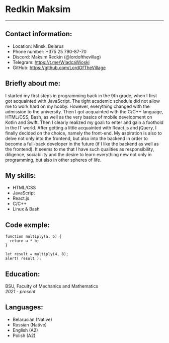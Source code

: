 # Redkin Maksim
***

## Contact information:
* Location: Minsk, Belarus 
* Phone number: +375 25 790-87-70
* Discord: Maksim Redkin (@lordofthevillag)
* Telegram: https://t.me/WladcaWioski
* GitHub: https://github.com/LordOfTheVillage  


## Briefly about me:
I started my first steps in programming back in the 9th grade, when I first got acquainted with JavaScript. The tight academic schedule did not allow me to work hard on my hobby. However, everything changed with the admission to the university. Then I got acquainted with the C/C++ language, HTML/CSS, Bash, as well as the very basics of mobile development on Kotlin and Swift. Then I clearly realized my goal: to enter and gain a foothold in the IT world. After getting a little acquainted with React.js and jQuery, I finally decided on the choice, namely the front-end. My aspiration is also to delve not only into the frontend, but also into the backend in order to become a full-back developer in the future (if I like the backend as well as the frontend). It seems to me that I have such qualities as responsibility, diligence, sociability and the desire to learn everything new not only in programming, but also in other spheres of life.

## My skills:
* HTML/CSS
* JavaScript
* React.js
* C/C++
* Linux & Bash  

## Code exmple: 
```
function multiply(a, b) {
  return a * b;
}  

let result = multiply(4, 8);
alert( result );
```

## Education:
BSU, Faculty of Mechanics and Mathematics  
_2021 - present_  


## Languages: 
* Belarusian (Native)
* Russian (Native)
* English (A2)
* Polish (A2)
